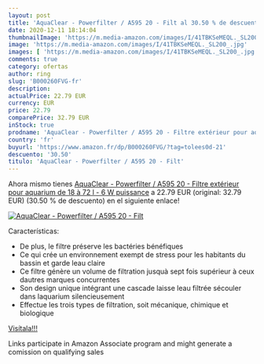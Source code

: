 ```yaml
---
layout: post
title: 'AquaClear - Powerfilter / A595 20 - Filt al 30.50 % de descuento'
date: 2020-12-11 18:14:04
thumbnailImage: 'https://m.media-amazon.com/images/I/41TBKSeMEQL._SL200_.jpg'
image: 'https://m.media-amazon.com/images/I/41TBKSeMEQL._SL200_.jpg'
images: [ 'https://m.media-amazon.com/images/I/41TBKSeMEQL._SL200_.jpg' ]
comments: true
category: ofertas
author: ring
slug: 'B000260FVG-fr'
description:
actualPrice: 22.79 EUR
currency: EUR
price: 22.79
comparePrice: 32.79 EUR
inStock: true
prodname: 'AquaClear - Powerfilter / A595 20 - Filtre extérieur pour aquarium de 18 à 72 l - 6 W puissance'
country: 'fr'
buyurl: 'https://www.amazon.fr/dp/B000260FVG/?tag=tolees0d-21'
descuento: '30.50'
titulo: 'AquaClear - Powerfilter / A595 20 - Filt'
---
```


Ahora mismo tienes [AquaClear - Powerfilter / A595 20 - Filtre extérieur pour aquarium de 18 à 72 l - 6 W puissance](https://www.amazon.fr/dp/B000260FVG/?tag=tolees0d-21) a 22.79 EUR (original: 32.79 EUR) (30.50 %  de descuento) en el siguiente enlace!

[![AquaClear - Powerfilter / A595 20 - Filt](https://m.media-amazon.com/images/I/41TBKSeMEQL._SL200_.jpg)](https://www.amazon.fr/dp/B000260FVG/?tag=tolees0d-21)

Características:

- De plus, le filtre préserve les bactéries bénéfiques
- Ce qui crée un environnement exempt de stress pour les habitants du bassin et garde leau claire
- Ce filtre génère un volume de filtration jusquà sept fois supérieur à ceux dautres marques concurrentes
- Son design unique intégrant une cascade laisse leau filtrée sécouler dans laquarium silencieusement
- Effectue les trois types de filtration, soit mécanique, chimique et biologique

[Visítala!!!](https://www.amazon.fr/dp/B000260FVG/?tag=tolees0d-21)

Links participate in Amazon Associate program and might generate a comission on qualifying sales
